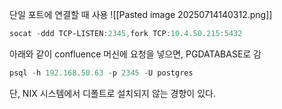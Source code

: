 단일 포트에 연결할 때 사용
![[Pasted image 20250714140312.png]]

```powershell
socat -ddd TCP-LISTEN:2345,fork TCP:10.4.50.215:5432
```

아래와 같이 confluence 머신에 요청을 넣으면, PGDATABASE로 감

```powershell
psql -h 192.168.50.63 -p 2345 -U postgres
```

단, NIX 시스템에서 디폴트로 설치되지 않는 경향이 있다.